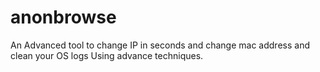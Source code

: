 # anonbrowse
An Advanced tool to change IP in seconds and change mac address and clean your OS logs Using advance techniques.
